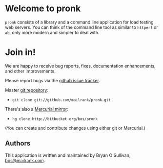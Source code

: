 # Welcome to pronk

`pronk` consists of a library and a command line application for load
testing web servers.  You can think of the command line tool as
similar to `httperf` or `ab`, only more modern and simpler to deal
with.

# Join in!

We are happy to receive bug reports, fixes, documentation enhancements,
and other improvements.

Please report bugs via the
[github issue tracker](http://github.com/mailrank/pronk/issues).

Master [git repository](http://github.com/mailrank/pronk):

* `git clone git://github.com/mailrank/pronk.git`

There's also a [Mercurial mirror](http://bitbucket.org/bos/pronk):

* `hg clone http://bitbucket.org/bos/pronk`

(You can create and contribute changes using either git or Mercurial.)

Authors
-------

This application is written and maintained by Bryan O'Sullivan,
<bos@mailrank.com>.
